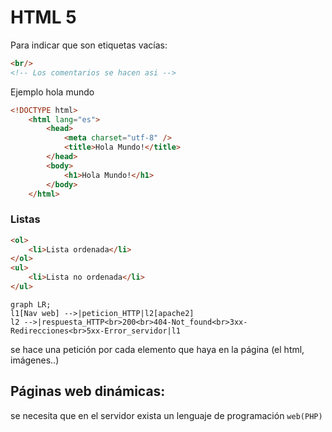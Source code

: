 # HTML 5
Para indicar que son etiquetas vacías:
```html
<br/>
<!-- Los comentarios se hacen asi -->

```
Ejemplo hola mundo
```html
<!DOCTYPE html>
	<html lang="es">
		<head>
			<meta charset="utf-8" />
			<title>Hola Mundo!</title>
		</head>
		<body>
			<h1>Hola Mundo!</h1>
		</body>
	</html>
```
### Listas
```html
<ol>
	<li>Lista ordenada</li>
</ol>
<ul>
	<li>Lista no ordenada</li>
</ul>
```

```mermaid
graph LR;
l1[Nav web] -->|peticion_HTTP|l2[apache2]
l2 -->|respuesta_HTTP<br>200<br>404-Not_found<br>3xx-Redirecciones<br>5xx-Error_servidor|l1
```
se hace una petición por cada elemento que haya en la página (el html, imágenes..)
## Páginas web dinámicas:
se necesita que en el servidor exista un lenguaje de programación `web(PHP)` 